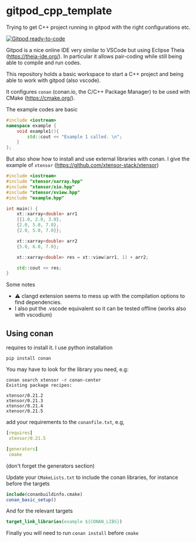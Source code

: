 # gitpod_cpp_template
Trying to get C++ project running in gitpod with the right configurations etc. 

[![Gitpod ready-to-code](https://img.shields.io/badge/Gitpod-ready--to--code-blue?logo=gitpod)](https://gitpod.io/#https://github.com/mfouesneau/gitpod_cpp_template)

Gitpod is a nice online IDE very similar to VSCode but using Eclipse Theia (https://theia-ide.org/).
In particular it allows pair-coding while still being able to compile and run codes.

This repository holds a basic workspace to start a C++ project and being able to work with gitpod (also vscode).

It configures `conan` (conan.io, the C/C++ Package Manager) to be used with CMake (https://cmake.org/).

The example codes are basic
```c++
#include <iostream>
namespace example {
	void example1(){
	    std::cout << "Example 1 called. \n";
	}
};
```
But also show how to install and use external libraries with conan. I give the example of `xtensor` (https://github.com/xtensor-stack/xtensor)

```c++
#include <iostream>
#include "xtensor/xarray.hpp"
#include "xtensor/xio.hpp"
#include "xtensor/xview.hpp"
#include "example.hpp"

int main() {
    xt::xarray<double> arr1
    {{1.0, 2.0, 3.0},
    {2.0, 5.0, 7.0},
    {2.0, 5.0, 7.0}};

    xt::xarray<double> arr2
    {5.0, 6.0, 7.0};

    xt::xarray<double> res = xt::view(arr1, 1) + arr2;

    std::cout << res;
}
```

Some notes
  * :warning: clangd extension seems to mess up with the compilation options to find dependencies. 
  * I also put the .vscode equivalent so it can be tested offline (works also with vscodium)


## Using conan

requires to install it. I use python installation 

```pip install conan```

You may have to look for the library you need, e.g:
```
conan search xtensor -r conan-center
Existing package recipes:

xtensor/0.21.2
xtensor/0.21.3
xtensor/0.21.4
xtensor/0.21.5
```

add your requirements to the `conanfile.txt`, e.g, 
```yaml
[requires]
 xtensor/0.21.5

[generators]
 cmake
 ```
(don't forget the generators section)

Update your `CMakeLists.txt` to include the conan libraries, for instance before the targets
```cmake
include(conanbuildinfo.cmake)
conan_basic_setup()
```
And for the relevant targets
```cmake
target_link_libraries(example ${CONAN_LIBS})
```

Finally you will need to run `conan install` before `cmake`

